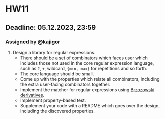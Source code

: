 # HW11

## Deadline: 05.12.2023, 23:59

### Assigned by @kajigor

1. Design a library for regular expressions.
   * There should be a set of combinators which faces user which includes those not used in the core regular expression language, such as `?`, `+`, wildcard, `{min, max}` for repetitions and so forth.
   * The core language should be small.
   * Come up with the properties which relate all combinators, including the extra user-facing combinators together.
   * Implement the matcher for regular expressions using [Brzozowski derivatives](https://en.wikipedia.org/wiki/Brzozowski_derivative).
   * Implement property-based test.
   * Supplement your code with a README which goes over the design, including the discovered properties.